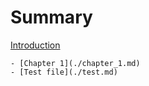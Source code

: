 # Summary

[Introduction](Introduction.md)

    - [Chapter 1](./chapter_1.md)
    - [Test file](./test.md)